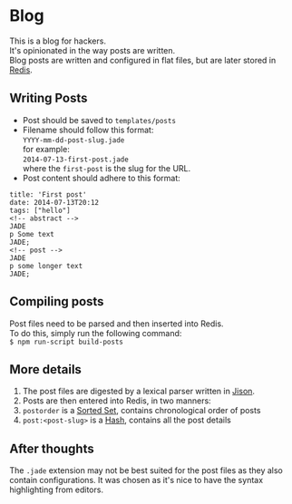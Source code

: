 Blog
====

This is a blog for hackers.  
It's opinionated in the way posts are written.  
Blog posts are written and configured in flat files, but are later stored in [Redis](http://redis.io/).

Writing Posts
-------------

* Post should be saved to `templates/posts`  
* Filename should follow this format:  
  `YYYY-mm-dd-post-slug.jade`  
  for example:  
  `2014-07-13-first-post.jade`  
  where the `first-post` is the slug for the URL.
* Post content should adhere to this format:  
```jade
title: 'First post'  
date: 2014-07-13T20:12
tags: ["hello"]
<!-- abstract -->
JADE
p Some text
JADE;
<!-- post -->
JADE
p some longer text
JADE;
```

Compiling posts
-------------
Post files need to be parsed and then inserted into Redis.  
To do this, simply run the following command:  
`$ npm run-script build-posts`

More details
------------

1. The post files are digested by a lexical parser written in [Jison](http://zaach.github.io/jison/).
2. Posts are then entered into Redis, in two manners:
  1. `postorder` is a [Sorted Set](http://redis.io/commands#sorted_set), contains chronological order of posts
  2. `post:<post-slug>` is a [Hash](http://redis.io/commands#hash), contains all the post details

After thoughts
--------------
The `.jade` extension may not be best suited for the post files as they also contain configurations. It was chosen as it's nice to have the syntax highlighting from editors.
